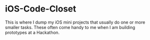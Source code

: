 iOS-Code-Closet
===============

This is where I dump my iOS mini projects that usually do one or more smaller tasks. These often come handy to me when I am building prototypes at a Hackathon.
